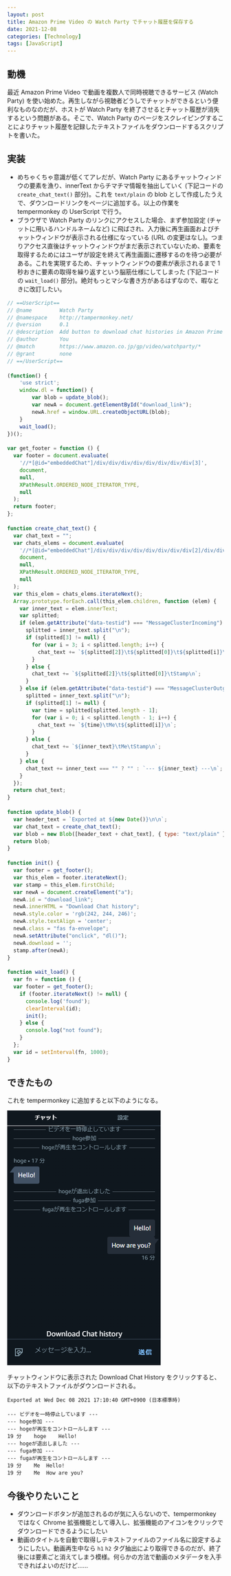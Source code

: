 ```yaml
---
layout: post
title: Amazon Prime Video の Watch Party でチャット履歴を保存する
date: 2021-12-08
categories: [Technology]
tags: [JavaScript]
---
```


## 動機
最近 Amazon Prime Video で動画を複数人で同時視聴できるサービス (Watch Party) を使い始めた。再生しながら視聴者どうしでチャットができるという便利なものなのだが、ホストが Watch Party を終了させるとチャット履歴が消失するという問題がある。そこで、Watch Party のページをスクレイピングすることによりチャット履歴を記録したテキストファイルをダウンロードするスクリプトを書いた。

## 実装
- めちゃくちゃ意識が低くてアレだが、Watch Party にあるチャットウィンドウの要素を漁り、innerText からチマチマ情報を抽出していく (下記コードの `create_chat_text()` 部分)。これを `text/plain` の blob として作成したうえで、ダウンロードリンクをページに追加する。以上の作業を tempermonkey の UserScript で行う。
- ブラウザで Watch Party のリンクにアクセスした場合、まず参加設定 (チャットに用いるハンドルネームなど) に飛ばされ、入力後に再生画面およびチャットウィンドウが表示される仕様になっている (URL の変更はなし)。つまりアクセス直後はチャットウィンドウがまだ表示されていないため、要素を取得するためにはユーザが設定を終えて再生画面に遷移するのを待つ必要がある。これを実現するため、チャットウィンドウの要素が表示されるまで 1 秒おきに要素の取得を繰り返すという脳筋仕様にしてしまった (下記コードの `wait_load()` 部分)。絶対もっとマシな書き方があるはずなので、暇なときに改訂したい。

```javascript
// ==UserScript==
// @name         Watch Party
// @namespace    http://tampermonkey.net/
// @version      0.1
// @description  Add button to download chat histories in Amazon Prime Watch Party
// @author       You
// @match        https://www.amazon.co.jp/gp/video/watchparty/*
// @grant        none
// ==/UserScript==

(function() {
    'use strict';
    window.dl = function() {
        var blob = update_blob();
        var newA = document.getElementById("download_link");
        newA.href = window.URL.createObjectURL(blob);
    }
    wait_load();
})();

var get_footer = function () {
  var footer = document.evaluate(
    '//*[@id="embeddedChat"]/div/div/div/div/div/div/div/div[3]',
    document,
    null,
    XPathResult.ORDERED_NODE_ITERATOR_TYPE,
    null
  );
  return footer;
};

function create_chat_text() {
  var chat_text = "";
  var chats_elems = document.evaluate(
    '//*[@id="embeddedChat"]/div/div/div/div/div/div/div/div[2]/div/div',
    document,
    null,
    XPathResult.ORDERED_NODE_ITERATOR_TYPE,
    null
  );
  var this_elem = chats_elems.iterateNext();
  Array.prototype.forEach.call(this_elem.children, function (elem) {
    var inner_text = elem.innerText;
    var splitted;
    if (elem.getAttribute("data-testid") === "MessageClusterIncoming") {
      splitted = inner_text.split("\n");
      if (splitted[3] != null) {
        for (var i = 3; i < splitted.length; i++) {
          chat_text += `${splitted[2]}\t${splitted[0]}\t${splitted[i]}\n`;
        }
      } else {
        chat_text += `${splitted[2]}\t${splitted[0]}\tStamp\n`;
      }
    } else if (elem.getAttribute("data-testid") === "MessageClusterOutgoing") {
      splitted = inner_text.split("\n");
      if (splitted[1] != null) {
        var time = splitted[splitted.length - 1];
        for (var i = 0; i < splitted.length - 1; i++) {
          chat_text += `${time}\tMe\t${splitted[i]}\n`;
        }
      } else {
        chat_text += `${inner_text}\tMe\tStamp\n`;
      }
    } else {
      chat_text += inner_text === "" ? "" : `--- ${inner_text} ---\n`;
    }
  });
  return chat_text;
}

function update_blob() {
  var header_text = `Exported at ${new Date()}\n\n`;
  var chat_text = create_chat_text();
  var blob = new Blob([header_text + chat_text], { type: "text/plain" });
  return blob;
}

function init() {
  var footer = get_footer();
  var this_elem = footer.iterateNext();
  var stamp = this_elem.firstChild;
  var newA = document.createElement("a");
  newA.id = "download_link";
  newA.innerHTML = "Download Chat history";
  newA.style.color = 'rgb(242, 244, 246)';
  newA.style.textAlign = 'center';
  newA.class = "fas fa-envelope";
  newA.setAttribute("onclick", "dl()");
  newA.download = '';
  stamp.after(newA);
}

function wait_load() {
  var fn = function () {
  var footer = get_footer();
    if (footer.iterateNext() != null) {
      console.log('found');
      clearInterval(id);
      init();
    } else {
      console.log("not found");
    }
  };
  var id = setInterval(fn, 1000);
}
```
## できたもの
これを tempermonkey に追加すると以下のようになる。

![image](/assets/img/watch-party.png)

チャットウィンドウに表示された Download Chat History をクリックすると、以下のテキストファイルがダウンロードされる。
```
Exported at Wed Dec 08 2021 17:10:40 GMT+0900 (日本標準時)

--- ビデオを一時停止しています ---
--- hoge参加 ---
--- hogeが再生をコントロールします ---
19 分	hoge	Hello!
--- hogeが退出しました ---
--- fuga参加 ---
--- fugaが再生をコントロールします ---
19 分	Me	Hello!
19 分	Me	How are you?
```

## 今後やりたいこと
- ダウンロードボタンが追加されるのが気に入らないので、tempermonkey ではなく Chrome 拡張機能として導入し、拡張機能のアイコンをクリックでダウンロードできるようにしたい
- 動画のタイトルを自動で取得しテキストファイルのファイル名に設定するようにしたい。動画再生中なら `h1` `h2` タグ抽出により取得できるのだが、終了後には要素ごと消えてしまう模様。何らかの方法で動画のメタデータを入手できればよいのだけど……
